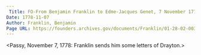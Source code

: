 ```yaml
---
 Title: FO-From Benjamin Franklin to Edme-Jacques Genet, 7 November 1778: résumé
Date: 1778-11-07
Author: Franklin, Benjamin
Page URL: https://founders.archives.gov/documents/Franklin/01-28-02-0037
---
```


<Passy, November 7, 1778: Franklin sends him some letters of Drayton.>

